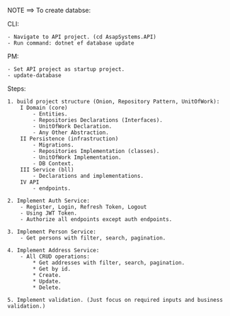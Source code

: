 

NOTE ==> To create databse:

CLI:

    - Navigate to API project. (cd AsapSystems.API)
    - Run command: dotnet ef database update

PM:

    - Set API project as startup project.
    - update-database


Steps:

    1. build project structure (Onion, Repository Pattern, UnitOfWork):
        I Domain (core)
            - Entities.
            - Repositories Declarations (Interfaces).
            - UnitOfWork Declaration.	
            - Any Other Abstraction.
        II Persistence (infrastruction)
            - Migrations.
            - Repositories Implementation (classes).
            - UnitOfWork Implementation.
            - DB Context.
        III Service (bll)
            - Declarations and implementations.
        IV API
            - endpoints.
    
    2. Implement Auth Service:
        - Register, Login, Refresh Token, Logout
        - Using JWT Token.
        - Authorize all endpoints except auth endpoints.

    3. Implement Person Service:
        - Get persons with filter, search, pagination.

    4. Implement Address Service:
        - All CRUD operations: 
            * Get addresses with filter, search, pagination.
            * Get by id.
            * Create.
            * Update.
            * Delete.

    5. Implement validation. (Just focus on required inputs and business validation.)